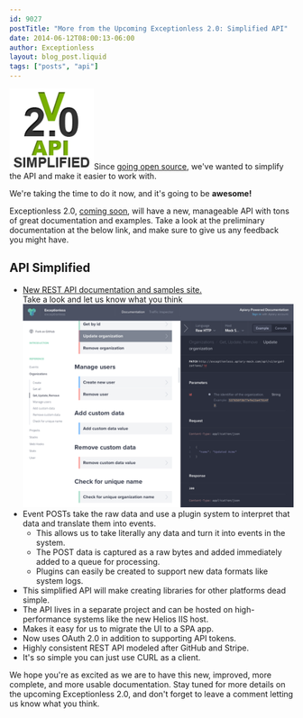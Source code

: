 ```yaml
---
id: 9027
postTitle: "More from the Upcoming Exceptionless 2.0: Simplified API"
date: 2014-06-12T08:00:13-06:00
author: Exceptionless
layout: blog_post.liquid
tags: ["posts", "api"]
---
```

<img loading="lazy" class="alignright wp-image-9032" src="/assets/v2-api.png" alt="Exceptionless 2.0 API Simplified" width="150" height="144" data-id="9032" />Since [going open source](/fork-us-exceptionless-goes-open-source/ "Fork Us! Exceptionless Goes Open Source"), we've wanted to simplify the API and make it easier to work with.

We're taking the time to do it now, and it's going to be **awesome!**

Exceptionless 2.0, [coming soon](/exceptionless-2-in-the-making/ "Exceptionless 2.0 – In the Making"), will have a new, manageable API with tons of great documentation and examples. Take a look at the preliminary documentation at the below link, and make sure to give us any feedback you might have.<!--more-->

## API Simplified

* <a href="https://api.exceptionless.io/docs/index" target="_blank">New REST API documentation and samples site.<br /> </a>Take a look and let us know what you think![<img loading="lazy" class="aligncenter size-medium wp-image-9028" style="margin-top: 20px;" src="/assets/Screen-shot-2014-06-11-at-5.20.44-PM-300x225.png" alt="Exceptionless API Documentation" width="300" height="225" data-id="9028" srcset="/assets/Screen-shot-2014-06-11-at-5.20.44-PM-300x225.png 300w, /assets/Screen-shot-2014-06-11-at-5.20.44-PM-1024x770.png 1024w, /assets/Screen-shot-2014-06-11-at-5.20.44-PM.png 1262w" sizes="(max-width: 300px) 100vw, 300px" />](/assets/Screen-shot-2014-06-11-at-5.20.44-PM.png)<a style="color: #4183c4;" href="http://docs.exceptionless.apiary.io/"><br /> </a>
* Event POSTs take the raw data and use a plugin system to interpret that data and translate them into events.
    * This allows us to take literally any data and turn it into events in the system.
    * The POST data is captured as a raw bytes and added immediately added to a queue for processing.
    * Plugins can easily be created to support new data formats like system logs.
* This simplified API will make creating libraries for other platforms dead simple.
* The API lives in a separate project and can be hosted on high-performance systems like the new Helios IIS host.
* Makes it easy for us to migrate the UI to a SPA app.
* Now uses OAuth 2.0 in addition to supporting API tokens.
* Highly consistent REST API modeled after GitHub and Stripe.
* It's so simple you can just use CURL as a client.

We hope you're as excited as we are to have this new, improved, more complete, and more usable documentation. Stay tuned for more details on the upcoming Exceptionless 2.0, and don't forget to leave a comment letting us know what you think.

